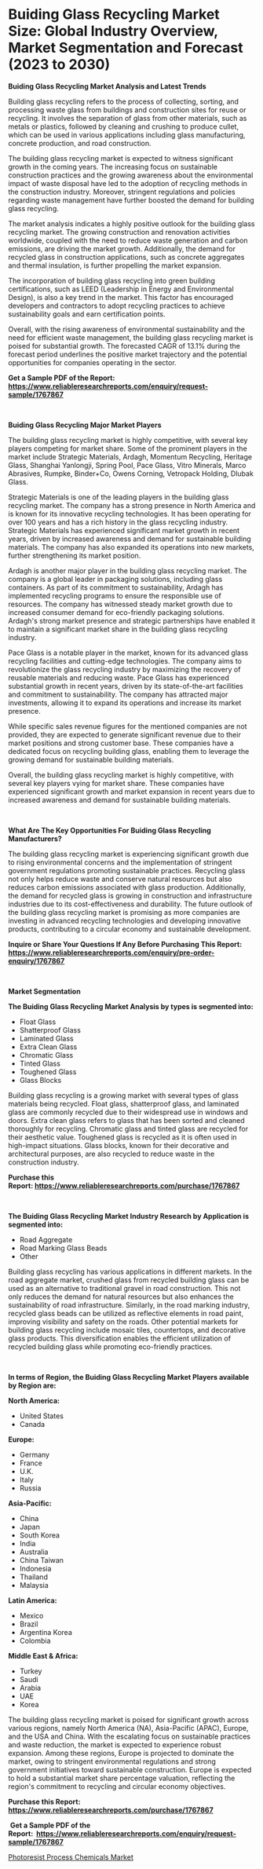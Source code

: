 <p><h1>Buiding Glass Recycling Market Size: Global Industry Overview, Market Segmentation and Forecast (2023 to 2030)</h1></p><p><strong>Buiding Glass Recycling Market Analysis and Latest Trends</strong></p>
<p><p>Building glass recycling refers to the process of collecting, sorting, and processing waste glass from buildings and construction sites for reuse or recycling. It involves the separation of glass from other materials, such as metals or plastics, followed by cleaning and crushing to produce cullet, which can be used in various applications including glass manufacturing, concrete production, and road construction.</p><p>The building glass recycling market is expected to witness significant growth in the coming years. The increasing focus on sustainable construction practices and the growing awareness about the environmental impact of waste disposal have led to the adoption of recycling methods in the construction industry. Moreover, stringent regulations and policies regarding waste management have further boosted the demand for building glass recycling.</p><p>The market analysis indicates a highly positive outlook for the building glass recycling market. The growing construction and renovation activities worldwide, coupled with the need to reduce waste generation and carbon emissions, are driving the market growth. Additionally, the demand for recycled glass in construction applications, such as concrete aggregates and thermal insulation, is further propelling the market expansion.</p><p>The incorporation of building glass recycling into green building certifications, such as LEED (Leadership in Energy and Environmental Design), is also a key trend in the market. This factor has encouraged developers and contractors to adopt recycling practices to achieve sustainability goals and earn certification points.</p><p>Overall, with the rising awareness of environmental sustainability and the need for efficient waste management, the building glass recycling market is poised for substantial growth. The forecasted CAGR of 13.1% during the forecast period underlines the positive market trajectory and the potential opportunities for companies operating in the sector.</p></p>
<p><strong>Get a Sample PDF of the Report:&nbsp; <a href="https://www.reliableresearchreports.com/enquiry/request-sample/1767867">https://www.reliableresearchreports.com/enquiry/request-sample/1767867</a></strong></p>
<p>&nbsp;</p>
<p><strong>Buiding Glass Recycling Major Market Players</strong></p>
<p><p>The building glass recycling market is highly competitive, with several key players competing for market share. Some of the prominent players in the market include Strategic Materials, Ardagh, Momentum Recycling, Heritage Glass, Shanghai Yanlongji, Spring Pool, Pace Glass, Vitro Minerals, Marco Abrasives, Rumpke, Binder+Co, Owens Corning, Vetropack Holding, Dlubak Glass.</p><p>Strategic Materials is one of the leading players in the building glass recycling market. The company has a strong presence in North America and is known for its innovative recycling technologies. It has been operating for over 100 years and has a rich history in the glass recycling industry. Strategic Materials has experienced significant market growth in recent years, driven by increased awareness and demand for sustainable building materials. The company has also expanded its operations into new markets, further strengthening its market position.</p><p>Ardagh is another major player in the building glass recycling market. The company is a global leader in packaging solutions, including glass containers. As part of its commitment to sustainability, Ardagh has implemented recycling programs to ensure the responsible use of resources. The company has witnessed steady market growth due to increased consumer demand for eco-friendly packaging solutions. Ardagh's strong market presence and strategic partnerships have enabled it to maintain a significant market share in the building glass recycling industry.</p><p>Pace Glass is a notable player in the market, known for its advanced glass recycling facilities and cutting-edge technologies. The company aims to revolutionize the glass recycling industry by maximizing the recovery of reusable materials and reducing waste. Pace Glass has experienced substantial growth in recent years, driven by its state-of-the-art facilities and commitment to sustainability. The company has attracted major investments, allowing it to expand its operations and increase its market presence.</p><p>While specific sales revenue figures for the mentioned companies are not provided, they are expected to generate significant revenue due to their market positions and strong customer base. These companies have a dedicated focus on recycling building glass, enabling them to leverage the growing demand for sustainable building materials.</p><p>Overall, the building glass recycling market is highly competitive, with several key players vying for market share. These companies have experienced significant growth and market expansion in recent years due to increased awareness and demand for sustainable building materials.</p></p>
<p>&nbsp;</p>
<p><strong>What Are The Key Opportunities For Buiding Glass Recycling Manufacturers?</strong></p>
<p><p>The building glass recycling market is experiencing significant growth due to rising environmental concerns and the implementation of stringent government regulations promoting sustainable practices. Recycling glass not only helps reduce waste and conserve natural resources but also reduces carbon emissions associated with glass production. Additionally, the demand for recycled glass is growing in construction and infrastructure industries due to its cost-effectiveness and durability. The future outlook of the building glass recycling market is promising as more companies are investing in advanced recycling technologies and developing innovative products, contributing to a circular economy and sustainable development.</p></p>
<p><strong>Inquire or Share Your Questions If Any Before Purchasing This Report: <a href="https://www.reliableresearchreports.com/enquiry/pre-order-enquiry/1767867">https://www.reliableresearchreports.com/enquiry/pre-order-enquiry/1767867</a></strong></p>
<p>&nbsp;</p>
<p><strong>Market Segmentation</strong></p>
<p><strong>The Buiding Glass Recycling Market Analysis by types is segmented into:</strong></p>
<p><ul><li>Float Glass</li><li>Shatterproof Glass</li><li>Laminated Glass</li><li>Extra Clean Glass</li><li>Chromatic Glass</li><li>Tinted Glass</li><li>Toughened Glass</li><li>Glass Blocks</li></ul></p>
<p><p>Building glass recycling is a growing market with several types of glass materials being recycled. Float glass, shatterproof glass, and laminated glass are commonly recycled due to their widespread use in windows and doors. Extra clean glass refers to glass that has been sorted and cleaned thoroughly for recycling. Chromatic glass and tinted glass are recycled for their aesthetic value. Toughened glass is recycled as it is often used in high-impact situations. Glass blocks, known for their decorative and architectural purposes, are also recycled to reduce waste in the construction industry.</p></p>
<p><strong>Purchase this Report:&nbsp;<a href="https://www.reliableresearchreports.com/purchase/1767867">https://www.reliableresearchreports.com/purchase/1767867</a></strong></p>
<p>&nbsp;</p>
<p><strong>The Buiding Glass Recycling Market Industry Research by Application is segmented into:</strong></p>
<p><ul><li>Road Aggregate</li><li>Road Marking Glass Beads</li><li>Other</li></ul></p>
<p><p>Building glass recycling has various applications in different markets. In the road aggregate market, crushed glass from recycled building glass can be used as an alternative to traditional gravel in road construction. This not only reduces the demand for natural resources but also enhances the sustainability of road infrastructure. Similarly, in the road marking industry, recycled glass beads can be utilized as reflective elements in road paint, improving visibility and safety on the roads. Other potential markets for building glass recycling include mosaic tiles, countertops, and decorative glass products. This diversification enables the efficient utilization of recycled building glass while promoting eco-friendly practices.</p></p>
<p>&nbsp;</p>
<p><strong>In terms of Region, the Buiding Glass Recycling Market Players available by Region are:</strong></p>
<p>
    <p> <strong> North America: </strong>
        <ul>
            <li>United States</li>
            <li>Canada</li>
        </ul>
        </p> 
    <p> <strong> Europe: </strong>
        <ul>
            <li>Germany</li>
            <li>France</li>
            <li>U.K.</li>
            <li>Italy</li>
            <li>Russia</li>
        </ul>
        </p> 
    <p> <strong> Asia-Pacific: </strong>
        <ul>
            <li>China</li>
            <li>Japan</li>
            <li>South Korea</li>
            <li>India</li>
            <li>Australia</li>
            <li>China Taiwan</li>
            <li>Indonesia</li>
            <li>Thailand</li>
            <li>Malaysia</li>
        </ul>
        </p> 
    <p> <strong> Latin America: </strong>
        <ul>
            <li>Mexico</li>
            <li>Brazil</li>
            <li>Argentina Korea</li>
            <li>Colombia</li>
        </ul>
        </p> 
    <p> <strong> Middle East & Africa: </strong>
        <ul>
            <li>Turkey</li>
            <li>Saudi</li>
            <li>Arabia</li>
            <li>UAE</li>
            <li>Korea</li>
        </ul>
    </p>
    </p>
<p><p>The building glass recycling market is poised for significant growth across various regions, namely North America (NA), Asia-Pacific (APAC), Europe, and the USA and China. With the escalating focus on sustainable practices and waste reduction, the market is expected to experience robust expansion. Among these regions, Europe is projected to dominate the market, owing to stringent environmental regulations and strong government initiatives toward sustainable construction. Europe is expected to hold a substantial market share percentage valuation, reflecting the region's commitment to recycling and circular economy objectives.</p></p>
<p><strong>Purchase this Report: <a href="https://www.reliableresearchreports.com/purchase/1767867">https://www.reliableresearchreports.com/purchase/1767867</a></strong></p>
<p>&nbsp;<strong>Get a Sample PDF of the Report:&nbsp;&nbsp;<a href="https://www.reliableresearchreports.com/enquiry/request-sample/1767867">https://www.reliableresearchreports.com/enquiry/request-sample/1767867</a></strong></p>
<p><strong></strong></p>
<p><p><a href="https://github.com/NorbertYates/Market-Research-Report-List-2/blob/main/photoresist-process-chemicals-market.md">Photoresist Process Chemicals Market</a></p></p>